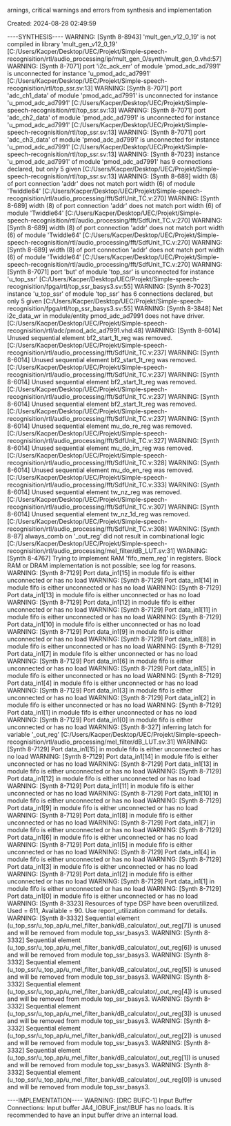 arnings, critical warnings and errors from synthesis and implementation

Created: 2024-08-28 02:49:59

----SYNTHESIS----
WARNING: [Synth 8-8943] 'mult_gen_v12_0_19' is not compiled in library 'mult_gen_v12_0_19' [C:/Users/Kacper/Desktop/UEC/Projekt/Simple-speech-recognisition/rtl/audio_processing/ip/mult_gen_0/synth/mult_gen_0.vhd:57]
WARNING: [Synth 8-7071] port 'i2c_ack_err' of module 'pmod_adc_ad7991' is unconnected for instance 'u_pmod_adc_ad7991' [C:/Users/Kacper/Desktop/UEC/Projekt/Simple-speech-recognisition/rtl/top_ssr.sv:13]
WARNING: [Synth 8-7071] port 'adc_ch1_data' of module 'pmod_adc_ad7991' is unconnected for instance 'u_pmod_adc_ad7991' [C:/Users/Kacper/Desktop/UEC/Projekt/Simple-speech-recognisition/rtl/top_ssr.sv:13]
WARNING: [Synth 8-7071] port 'adc_ch2_data' of module 'pmod_adc_ad7991' is unconnected for instance 'u_pmod_adc_ad7991' [C:/Users/Kacper/Desktop/UEC/Projekt/Simple-speech-recognisition/rtl/top_ssr.sv:13]
WARNING: [Synth 8-7071] port 'adc_ch3_data' of module 'pmod_adc_ad7991' is unconnected for instance 'u_pmod_adc_ad7991' [C:/Users/Kacper/Desktop/UEC/Projekt/Simple-speech-recognisition/rtl/top_ssr.sv:13]
WARNING: [Synth 8-7023] instance 'u_pmod_adc_ad7991' of module 'pmod_adc_ad7991' has 9 connections declared, but only 5 given [C:/Users/Kacper/Desktop/UEC/Projekt/Simple-speech-recognisition/rtl/top_ssr.sv:13]
WARNING: [Synth 8-689] width (8) of port connection 'addr' does not match port width (6) of module 'Twiddle64' [C:/Users/Kacper/Desktop/UEC/Projekt/Simple-speech-recognisition/rtl/audio_processing/fft/SdfUnit_TC.v:270]
WARNING: [Synth 8-689] width (8) of port connection 'addr' does not match port width (6) of module 'Twiddle64' [C:/Users/Kacper/Desktop/UEC/Projekt/Simple-speech-recognisition/rtl/audio_processing/fft/SdfUnit_TC.v:270]
WARNING: [Synth 8-689] width (8) of port connection 'addr' does not match port width (6) of module 'Twiddle64' [C:/Users/Kacper/Desktop/UEC/Projekt/Simple-speech-recognisition/rtl/audio_processing/fft/SdfUnit_TC.v:270]
WARNING: [Synth 8-689] width (8) of port connection 'addr' does not match port width (6) of module 'Twiddle64' [C:/Users/Kacper/Desktop/UEC/Projekt/Simple-speech-recognisition/rtl/audio_processing/fft/SdfUnit_TC.v:270]
WARNING: [Synth 8-7071] port 'but' of module 'top_ssr' is unconnected for instance 'u_top_ssr' [C:/Users/Kacper/Desktop/UEC/Projekt/Simple-speech-recognisition/fpga/rtl/top_ssr_basys3.sv:55]
WARNING: [Synth 8-7023] instance 'u_top_ssr' of module 'top_ssr' has 6 connections declared, but only 5 given [C:/Users/Kacper/Desktop/UEC/Projekt/Simple-speech-recognisition/fpga/rtl/top_ssr_basys3.sv:55]
WARNING: [Synth 8-3848] Net i2c_data_wr in module/entity pmod_adc_ad7991 does not have driver. [C:/Users/Kacper/Desktop/UEC/Projekt/Simple-speech-recognisition/rtl/adc/pmod_adc_ad7991.vhd:48]
WARNING: [Synth 8-6014] Unused sequential element bf2_start_1t_reg was removed.  [C:/Users/Kacper/Desktop/UEC/Projekt/Simple-speech-recognisition/rtl/audio_processing/fft/SdfUnit_TC.v:237]
WARNING: [Synth 8-6014] Unused sequential element bf2_start_1t_reg was removed.  [C:/Users/Kacper/Desktop/UEC/Projekt/Simple-speech-recognisition/rtl/audio_processing/fft/SdfUnit_TC.v:237]
WARNING: [Synth 8-6014] Unused sequential element bf2_start_1t_reg was removed.  [C:/Users/Kacper/Desktop/UEC/Projekt/Simple-speech-recognisition/rtl/audio_processing/fft/SdfUnit_TC.v:237]
WARNING: [Synth 8-6014] Unused sequential element bf2_start_1t_reg was removed.  [C:/Users/Kacper/Desktop/UEC/Projekt/Simple-speech-recognisition/rtl/audio_processing/fft/SdfUnit_TC.v:237]
WARNING: [Synth 8-6014] Unused sequential element mu_do_re_reg was removed.  [C:/Users/Kacper/Desktop/UEC/Projekt/Simple-speech-recognisition/rtl/audio_processing/fft/SdfUnit_TC.v:327]
WARNING: [Synth 8-6014] Unused sequential element mu_do_im_reg was removed.  [C:/Users/Kacper/Desktop/UEC/Projekt/Simple-speech-recognisition/rtl/audio_processing/fft/SdfUnit_TC.v:328]
WARNING: [Synth 8-6014] Unused sequential element mu_do_en_reg was removed.  [C:/Users/Kacper/Desktop/UEC/Projekt/Simple-speech-recognisition/rtl/audio_processing/fft/SdfUnit_TC.v:333]
WARNING: [Synth 8-6014] Unused sequential element tw_nz_reg was removed.  [C:/Users/Kacper/Desktop/UEC/Projekt/Simple-speech-recognisition/rtl/audio_processing/fft/SdfUnit_TC.v:307]
WARNING: [Synth 8-6014] Unused sequential element tw_nz_1d_reg was removed.  [C:/Users/Kacper/Desktop/UEC/Projekt/Simple-speech-recognisition/rtl/audio_processing/fft/SdfUnit_TC.v:308]
WARNING: [Synth 8-87] always_comb on '_out_reg' did not result in combinational logic [C:/Users/Kacper/Desktop/UEC/Projekt/Simple-speech-recognisition/rtl/audio_processing/mel_filter/dB_LUT.sv:31]
WARNING: [Synth 8-4767] Trying to implement RAM 'fifo_mem_reg' in registers. Block RAM or DRAM implementation is not possible; see log for reasons.
WARNING: [Synth 8-7129] Port data_in1[15] in module fifo is either unconnected or has no load
WARNING: [Synth 8-7129] Port data_in1[14] in module fifo is either unconnected or has no load
WARNING: [Synth 8-7129] Port data_in1[13] in module fifo is either unconnected or has no load
WARNING: [Synth 8-7129] Port data_in1[12] in module fifo is either unconnected or has no load
WARNING: [Synth 8-7129] Port data_in1[11] in module fifo is either unconnected or has no load
WARNING: [Synth 8-7129] Port data_in1[10] in module fifo is either unconnected or has no load
WARNING: [Synth 8-7129] Port data_in1[9] in module fifo is either unconnected or has no load
WARNING: [Synth 8-7129] Port data_in1[8] in module fifo is either unconnected or has no load
WARNING: [Synth 8-7129] Port data_in1[7] in module fifo is either unconnected or has no load
WARNING: [Synth 8-7129] Port data_in1[6] in module fifo is either unconnected or has no load
WARNING: [Synth 8-7129] Port data_in1[5] in module fifo is either unconnected or has no load
WARNING: [Synth 8-7129] Port data_in1[4] in module fifo is either unconnected or has no load
WARNING: [Synth 8-7129] Port data_in1[3] in module fifo is either unconnected or has no load
WARNING: [Synth 8-7129] Port data_in1[2] in module fifo is either unconnected or has no load
WARNING: [Synth 8-7129] Port data_in1[1] in module fifo is either unconnected or has no load
WARNING: [Synth 8-7129] Port data_in1[0] in module fifo is either unconnected or has no load
WARNING: [Synth 8-327] inferring latch for variable '_out_reg' [C:/Users/Kacper/Desktop/UEC/Projekt/Simple-speech-recognisition/rtl/audio_processing/mel_filter/dB_LUT.sv:31]
WARNING: [Synth 8-7129] Port data_in1[15] in module fifo is either unconnected or has no load
WARNING: [Synth 8-7129] Port data_in1[14] in module fifo is either unconnected or has no load
WARNING: [Synth 8-7129] Port data_in1[13] in module fifo is either unconnected or has no load
WARNING: [Synth 8-7129] Port data_in1[12] in module fifo is either unconnected or has no load
WARNING: [Synth 8-7129] Port data_in1[11] in module fifo is either unconnected or has no load
WARNING: [Synth 8-7129] Port data_in1[10] in module fifo is either unconnected or has no load
WARNING: [Synth 8-7129] Port data_in1[9] in module fifo is either unconnected or has no load
WARNING: [Synth 8-7129] Port data_in1[8] in module fifo is either unconnected or has no load
WARNING: [Synth 8-7129] Port data_in1[7] in module fifo is either unconnected or has no load
WARNING: [Synth 8-7129] Port data_in1[6] in module fifo is either unconnected or has no load
WARNING: [Synth 8-7129] Port data_in1[5] in module fifo is either unconnected or has no load
WARNING: [Synth 8-7129] Port data_in1[4] in module fifo is either unconnected or has no load
WARNING: [Synth 8-7129] Port data_in1[3] in module fifo is either unconnected or has no load
WARNING: [Synth 8-7129] Port data_in1[2] in module fifo is either unconnected or has no load
WARNING: [Synth 8-7129] Port data_in1[1] in module fifo is either unconnected or has no load
WARNING: [Synth 8-7129] Port data_in1[0] in module fifo is either unconnected or has no load
WARNING: [Synth 8-3323] Resources of type DSP have been overutilized. Used = 611, Available = 90. Use report_utilization command for details.
WARNING: [Synth 8-3332] Sequential element (u_top_ssr/u_top_ap/u_mel_filter_bank/dB_calculator/_out_reg[7]) is unused and will be removed from module top_ssr_basys3.
WARNING: [Synth 8-3332] Sequential element (u_top_ssr/u_top_ap/u_mel_filter_bank/dB_calculator/_out_reg[6]) is unused and will be removed from module top_ssr_basys3.
WARNING: [Synth 8-3332] Sequential element (u_top_ssr/u_top_ap/u_mel_filter_bank/dB_calculator/_out_reg[5]) is unused and will be removed from module top_ssr_basys3.
WARNING: [Synth 8-3332] Sequential element (u_top_ssr/u_top_ap/u_mel_filter_bank/dB_calculator/_out_reg[4]) is unused and will be removed from module top_ssr_basys3.
WARNING: [Synth 8-3332] Sequential element (u_top_ssr/u_top_ap/u_mel_filter_bank/dB_calculator/_out_reg[3]) is unused and will be removed from module top_ssr_basys3.
WARNING: [Synth 8-3332] Sequential element (u_top_ssr/u_top_ap/u_mel_filter_bank/dB_calculator/_out_reg[2]) is unused and will be removed from module top_ssr_basys3.
WARNING: [Synth 8-3332] Sequential element (u_top_ssr/u_top_ap/u_mel_filter_bank/dB_calculator/_out_reg[1]) is unused and will be removed from module top_ssr_basys3.
WARNING: [Synth 8-3332] Sequential element (u_top_ssr/u_top_ap/u_mel_filter_bank/dB_calculator/_out_reg[0]) is unused and will be removed from module top_ssr_basys3.

----IMPLEMENTATION----
WARNING: [DRC BUFC-1] Input Buffer Connections: Input buffer JA4_IOBUF_inst/IBUF has no loads. It is recommended to have an input buffer drive an internal load.
